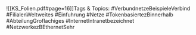 
![[KS_Folien.pdf#page=16]]Tags & Topics:
   #VerbundnetzeBeispieleVerbind
   #FilialenWeltweites
   #Einfuhrung
   #Netze
   #TokenbasiertezBinnerhalb
   #AbteilungGroflachiges
   #InternetIntranetbezeichnet
   #NetzwerkezBEthernetSehr